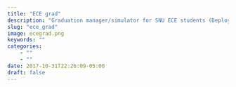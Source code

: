 ```yaml
---
title: "ECE grad"
description: "Graduation manager/simulator for SNU ECE students (Deployed on iOS, available on the App Store)"
slug: "ece_grad"
image: ecegrad.png
keywords: ""
categories: 
    - ""
    - ""
date: 2017-10-31T22:26:09-05:00
draft: false
---
```

